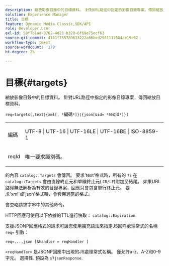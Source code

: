 ```yaml
---
description: 縮放影像目錄中的目標資料。 針對URL路徑中指定的影像目錄專案，傳回縮放目標資料。
solution: Experience Manager
title: 目標
feature: Dynamic Media Classic,SDK/API
role: Developer,User
exl-id: 58f7b1ad-8762-4d23-b320-6f69e75ecf63
source-git-commit: 4f81f755789613222a66bed2961117604ae19e62
workflow-type: tm+mt
source-wordcount: '179'
ht-degree: 2%

---
```


# 目標{#targets}

縮放影像目錄中的目標資料。 針對URL路徑中指定的影像目錄專案，傳回縮放目標資料。

`req=targets[,text|{xml[, *`編碼`*]}|{json[&id= *`reqId`*]}]`

<table id="simpletable_D64E706258FD4A9C9C8026D97B472FCC"> 
 <tr class="strow"> 
  <td class="stentry"> <p><span class="codeph"><span class="varname"> 編碼</span> </span> </p> </td> 
  <td class="stentry"> <p><span class="codeph"> UTF-8 | UTF-16 | UTF-16LE | UTF-16BE | ISO-8859-1</span> </p></td> 
 </tr> 
 <tr class="strow"> 
  <td class="stentry"> <p><span class="codeph"><span class="varname"> reqId</span></span> </p></td> 
  <td class="stentry"> <p>唯一要求識別碼。 </p></td> 
 </tr> 
</table>

的內容 `catalog::Targets` 會傳回。 要求&#39;text&#39;格式時，所有的 `??` 在 `catalog::Targets` 會由直線終止元和單線終止元( `CR/LF`)附加至結尾。 如果URL路徑無法解析為有效的目錄專案，回應只會包含單行終止元。 要求&#39;xml&#39;或&#39;json&#39;格式時，會套用適當的格式。

會忽略請求字串中的其他命令。

HTTP回應可使用以下依據的TTL進行快取： `catalog::Expiration`.

支援JSONP回應格式的請求可讓您使用擴充語法來指定JS回呼處理常式的名稱 `req=` 引數：

`req=...,json [&handler = reqHandler ]`

`<reqHandler>` 是JSONP回應中出現的JS處理常式名稱。 僅允許a-z、A-Z和0-9字元。 選擇性. 預設為 `s7jsonResponse`.
